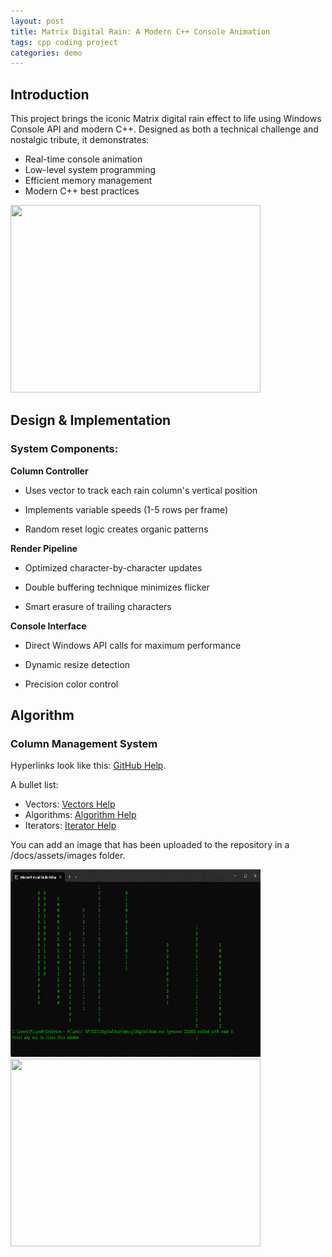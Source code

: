 ```yaml
---
layout: post
title: Matrix Digital Rain: A Modern C++ Console Animation
tags: cpp coding project
categories: demo
---
```

 
## Introduction

This project brings the iconic Matrix digital rain effect to life using Windows Console API and modern C++. Designed as both a technical challenge and nostalgic tribute, it demonstrates:
- Real-time console animation
- Low-level system programming
- Efficient memory management
- Modern C++ best practices

<img src="https://raw.githubusercontent.com/DenisJ123/digital-rain-cpp/main/docs/assets/images/Rainvid.gif" width="400" height="300">

## Design & Implementation
### System Components:

**Column Controller**

- Uses vector<int> to track each rain column's vertical position

- Implements variable speeds (1-5 rows per frame)

- Random reset logic creates organic patterns


**Render Pipeline**

- Optimized character-by-character updates

- Double buffering technique minimizes flicker

- Smart erasure of trailing characters


**Console Interface**

- Direct Windows API calls for maximum performance

- Dynamic resize detection

- Precision color control


## Algorithm

### **Column Management System**













Hyperlinks look like this: [GitHub Help](https://help.github.com/).
 
A bullet list:
 
- Vectors: [Vectors Help](https://www.geeksforgeeks.org/vector-in-cpp-stl/)
- Algorithms: [Algorithm Help](https://www.programiz.com/cpp-programming/algorithm)
- Iterators: [Iterator Help](https://www.w3schools.com/cpp/cpp_iterators.asp)
 
You can add an image that has been uploaded to the repository in a /docs/assets/images folder.
 
<img src="https://raw.githubusercontent.com/DenisJ123/digital-rain-cpp/main/docs/assets/images/DigitalRainDev1.png" width="400" height="300">

<img src="https://i629.photobucket.com/albums/uu14/dilan49/dilans%20dillies/DancingMan.gif" width="400" height="300">

